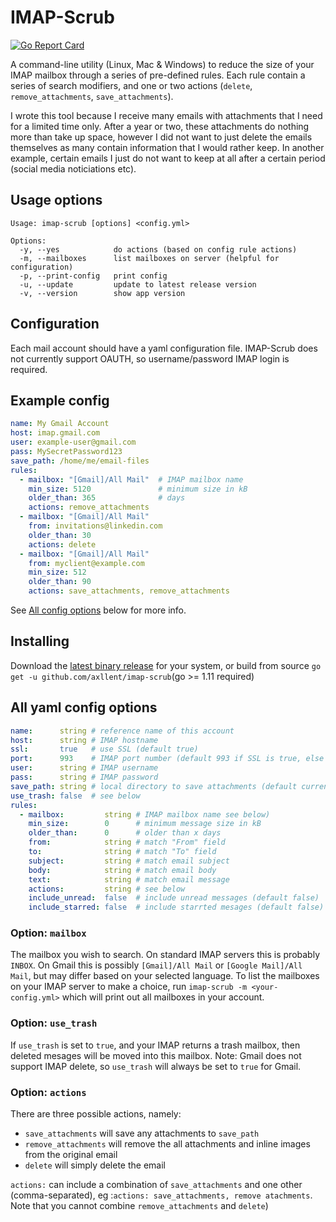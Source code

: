 # IMAP-Scrub

[![Go Report Card](https://goreportcard.com/badge/github.com/axllent/imap-scrub)](https://goreportcard.com/report/github.com/axllent/imap-scrub)

A command-line utility (Linux, Mac & Windows) to reduce the size of your IMAP mailbox through a series of pre-defined rules. Each rule contain a series of search modifiers, and one or two actions (`delete`, `remove_attachments`, `save_attachments`).

I wrote this tool because I receive many emails with attachments that I need for a limited time only. After a year or two, these attachments do nothing more than take up space, however I did not want to just delete the emails themselves as many contain information that I would rather keep. In another example, certain emails I just do not want to keep at all after a certain period (social media noticiations etc).


## Usage options

```
Usage: imap-scrub [options] <config.yml>

Options:
  -y, --yes            do actions (based on config rule actions)
  -m, --mailboxes      list mailboxes on server (helpful for configuration)
  -p, --print-config   print config
  -u, --update         update to latest release version
  -v, --version        show app version
```

## Configuration

Each mail account should have a yaml configuration file. IMAP-Scrub does not currently support OAUTH, so username/password IMAP login is required.

## Example config


```yaml
name: My Gmail Account
host: imap.gmail.com
user: example-user@gmail.com
pass: MySecretPassword123
save_path: /home/me/email-files
rules:
  - mailbox: "[Gmail]/All Mail"  # IMAP mailbox name
    min_size: 5120               # minimum size in kB
    older_than: 365              # days
    actions: remove_attachments
  - mailbox: "[Gmail]/All Mail"
    from: invitations@linkedin.com
    older_than: 30
    actions: delete
  - mailbox: "[Gmail]/All Mail"
    from: myclient@example.com
    min_size: 512 
    older_than: 90
    actions: save_attachments, remove_attachments
```

See [All config options](#all-yaml-config-options) below for more info.


## Installing

Download the [latest binary release](https://github.com/axllent/imap-scrub/releases/latest) for your system, 
or build from source `go get -u github.com/axllent/imap-scrub`(go >= 1.11 required)


## All yaml config options

```yaml
name:      string # reference name of this account
host:      string # IMAP hostname
ssl:       true   # use SSL (default true)
port:      993    # IMAP port number (default 993 if SSL is true, else 143)
user:      string # IMAP username
pass:      string # IMAP password
save_path: string # local directory to save attachments (default current dir)
use_trash: false  # see below
rules:
  - mailbox:         string # IMAP mailbox name see below)
    min_size:        0      # minimum message size in kB
    older_than:      0      # older than x days
    from:            string # match "From" field
    to:              string # match "To" field
    subject:         string # match email subject
    body:            string # match email body
    text:            string # match email message
    actions:         string # see below
    include_unread:  false  # include unread messages (default false)
    include_starred: false  # include starrted mesages (default false)
```


### Option: `mailbox`

The mailbox you wish to search. On standard IMAP servers this is probably `INBOX`. On Gmail this is possibly `[Gmail]/All Mail` or `[Google Mail]/All Mail`, but may differ based on your selected language. To list the mailboxes on your IMAP server to make a choice, run `imap-scrub -m <your-config.yml>` which will print out all mailboxes in your account.


### Option: `use_trash`

If `use_trash` is set to `true`, and your IMAP returns a trash mailbox, then deleted mesages will be moved into this mailbox. Note: Gmail does not support IMAP delete, so `use_trash` will always be set to `true` for Gmail.


### Option: `actions`

There are three possible actions, namely:

- `save_attachments` will save any attachments to `save_path`
- `remove_attachments` will remove the all attachments and inline images from the original email 
- `delete` will simply delete the email

`actions:` can include a combination of `save_attachments` and one other (comma-separated), eg :`actions: save_attachments, remove atachments`. Note that you cannot combine `remove_attachments` and `delete`)